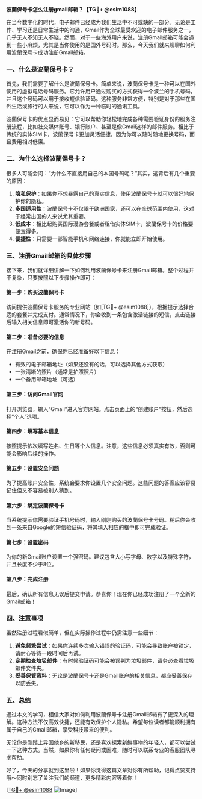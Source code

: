 **波蘭保号卡怎么注册gmail邮箱？【TG💪+ @esim1088】**

在当今数字化的时代，电子邮件已经成为我们生活中不可或缺的一部分。无论是工作、学习还是日常生活中的沟通，Gmail作为全球最受欢迎的电子邮件服务之一，几乎无人不知无人不晓。然而，对于一些海外用户来说，注册Gmail邮箱可能会遇到一些小麻烦，尤其是当你使用的是国外号码时。那么，今天我们就来聊聊如何利用波蘭保号卡成功注册Gmail邮箱。

### 一、什么是波蘭保号卡？

首先，我们需要了解什么是波蘭保号卡。简单来说，波蘭保号卡是一种可以在国外使用的虚拟电话号码服务。它允许用户通过购买的方式获得一个波兰的手机号码，并且这个号码可以用于接收短信验证码。这种服务非常方便，特别是对于那些在国外生活或旅行的人来说，它可以作为一种临时的通讯工具。

波蘭保号卡的优点显而易见：它可以帮助你轻松地完成各种需要验证身份的服务注册流程，比如社交媒体账号、银行账户、甚至是像Gmail这样的邮件服务。相比于传统的实体SIM卡，波蘭保号卡更加灵活便捷，因为你可以随时随地更换号码，而且费用相对低廉。

### 二、为什么选择波蘭保号卡？

很多人可能会问：“为什么不直接用自己的本国号码呢？”其实，这背后有几个重要的原因：

1. **隐私保护**：如果你不想暴露自己的真实信息，使用波蘭保号卡就可以很好地保护你的隐私。
2. **多国适用性**：波蘭保号卡不仅限于欧洲国家，还可以在全球范围内使用，这对于经常出国的人来说尤其重要。
3. **低成本**：相比起购买国际漫游套餐或者租借实体SIM卡，波蘭保号卡的价格要便宜得多。
4. **便捷性**：只需要一部智能手机和网络连接，你就能立即开始使用。

### 三、注册Gmail邮箱的具体步骤

接下来，我们就详细讲解一下如何利用波蘭保号卡来注册Gmail邮箱。整个过程并不复杂，只要按照以下步骤操作即可：

#### 第一步：购买波蘭保号卡
访问提供波蘭保号卡服务的专业网站（如[TG💪+ @esim1088]），根据提示选择合适的套餐并完成支付。通常情况下，你会收到一条包含激活链接的短信，点击链接后输入相关信息即可激活你的新号码。

#### 第二步：准备必要的信息
在注册Gmail之前，确保你已经准备好以下信息：
- 有效的电子邮箱地址（如果还没有的话，可以选择其他方式获取）
- 一张清晰的照片（通常是护照照片）
- 一个备用邮箱地址（可选）

#### 第三步：访问Gmail官网
打开浏览器，输入“Gmail”进入官方网站。点击页面上的“创建账户”按钮，然后选择“个人”选项。

#### 第四步：填写基本信息
按照提示依次填写姓名、生日等个人信息。注意，这些信息必须真实有效，否则可能会影响后续的操作。

#### 第五步：设置安全问题
为了提高账户安全性，系统会要求你设置几个安全问题。这些问题的答案应该容易记住但又不容易被别人猜到。

#### 第六步：绑定波蘭保号卡
当系统提示你需要验证手机号码时，输入刚刚购买的波蘭保号卡号码。稍后你会收到一条来自Google的短信验证码，将其填入相应的框中即可完成验证。

#### 第七步：设置密码
为你的新Gmail账户设置一个强密码。建议包含大小写字母、数字以及特殊字符，并且长度不少于8位。

#### 第八步：完成注册
最后，确认所有信息无误后提交申请。恭喜你！现在你已经成功注册了一个全新的Gmail邮箱！

### 四、注意事项

虽然注册过程看似简单，但在实际操作过程中仍需注意一些细节：

1. **避免频繁尝试**：如果你连续多次输入错误的验证码，可能会导致账户被锁定，请耐心等待一段时间后再试。
2. **定期检查垃圾邮件**：有时候验证码可能会被误判为垃圾邮件，请务必查看垃圾邮件文件夹。
3. **妥善保管资料**：无论是波蘭保号卡还是Gmail账户的相关信息，都应妥善保存以防丢失。

### 五、总结

通过本文的学习，相信大家对如何利用波蘭保号卡注册Gmail邮箱有了更深入的理解。这种方法不仅高效快捷，还能有效保护个人隐私。希望每位读者都能顺利拥有属于自己的Gmail邮箱，享受科技带来的便利。

无论你是刚踏上异国他乡的新移民，还是喜欢探索新鲜事物的年轻人，都可以尝试一下这种方式。当然，如果你有任何疑问或困难，随时可以联系专业的客服团队寻求帮助。

好了，今天的分享就到这里啦！如果你觉得这篇文章对你有所帮助，记得点赞支持哦～同时别忘了关注我们的频道，更多精彩内容等着你！

[[TG💪+ @esim1088](https://t.me/s/esim1088) ![Image](https://i.postimg.cc/4NQfJmqS/Snipaste-2025-05-13-00-14-12.png)]
